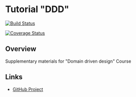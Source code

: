 # Tutorial "DDD" 

[![Build Status](https://travis-ci.org/myunusov/tutor-ddd.svg?branch=master)](https://travis-ci.org/myunusov/tutor-ddd)

[![Coverage Status](https://coveralls.io/repos/myunusov/tutor-ddd/badge.svg?branch=master&service=github)](https://coveralls.io/github/myunusov/tutor-ddd?branch=master)

## Overview

Supplementary materials for "Domain driven design" Course

## Links  

* [GitHub Project](https://github.com/myunusov/tutor-ddd)
